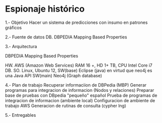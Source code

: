 Espionaje histórico
===================
1.- Objetivo
Hacer un sistema de predicciones con insumo en patrones gráficos

2.- Fuente de datos
DB. DBPEDIA Mapping Based Properties

3.- Arquitectura

DBPEDIA Mapping Based Properties

HW. AWS (Amazon Web Services) RAM 16 +, HD 1+ TB, CPU Intel Core i7 DB. 
    SO. Linux, Ubuntu 12,
        SW(base) Eclipse (java) en virtud que neo4j es una Java API
            SW(main) Neo4j (Graph database)

4.- Plan de trabajo
Recuperar informaciion de DBPedia (MBP) 
Generar programas para integracion de informacion (Nodos y relaciones)
Preparar base de pruebas con DBpedia "pequeño" español
Prueba de programas de integracion de informacion (ambiente local)
Configuracion de ambiente de trabajo AWS
Generacion de rutinas de consulta (cypher lng)


5.- Entregables





